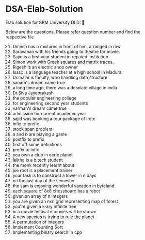 # DSA-Elab-Solution
Elab solution for SRM University DLD: 🏫


Below are the questions. Please refer question number and find the respective file

21. Umesh has n mixtures in front of him, arranged in row
23. Saravanan with his friends going to theatre for movie.
26. Sajid is a first year student in reputed institution
27. Simon work with Greek squares and matrix traces.
28. Rigesh is an electric shop owner
29. Issac is a language teacher at a high school in Madurai
31. Dr.malar is faculty, who handling data structure
32. sanam's dream came true
33. a long time ago, there was a desolate village in india
35. Dr.Siva Jayaprakash
36. the popular engineering college
37. for engineering second year students
39. varman's dream came true
40. admission for current academic year
41. sajid was booking a tour package of irctc
42. infix to prefix
43. stock span problem
44. a and b are playing a game
45. postfix to prefix
46. first off some definitions
47. prefix to infix
51. you own a club in eerie planet
52. lalitha is a b.tech student
53. the monk recently learnt about
56. joe root is a placement trainer
59. your task is to construct a tower in n days
60. on the last day of the semester
61. the sam is enjoying wonderful vacation in byteland
65. each square of 8x8 chessboard has a robot
67. given an array of n integers
70. you are given an nxn grid representing map of forest
71. you're given a k‐ary infinite tree
74. in a movie festival n movies will be shown
77. A new species is trying to rule the planet
80. A permutation of integers
81. Implement Counting Sort
81. Implemanting binary search in cpp

